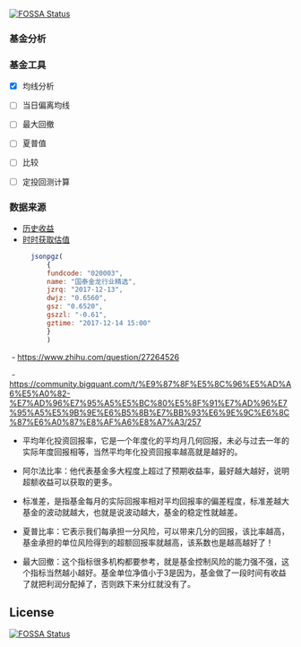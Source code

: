 [![FOSSA Status](https://app.fossa.io/api/projects/git%2Bgithub.com%2Fmaskleo%2Ffundtool.svg?type=shield)](https://app.fossa.io/projects/git%2Bgithub.com%2Fmaskleo%2Ffundtool?ref=badge_shield)

### 基金分析

### 基金工具
- [x] 均线分析
- [ ] 当日偏离均线
- [ ] 最大回撤
- [ ] 夏普值
- [ ] 比较
- [ ] 定投回测计算


### 数据来源

- [历史收益](http://fund.eastmoney.com/f10/F10DataApi.aspx?type=lsjz&code='+fundCode+'&page=1&per=10000&sdate='+_sdate+'&edate='+_edate+'&rt=0.01230440990261572')
- [时时获取估值](http://fundgz.1234567.com.cn/js/020003.js?rt=1513263470578)
  ```javascript
    jsonpgz(
        {
        fundcode: "020003",
        name: "国泰金龙行业精选",
        jzrq: "2017-12-13",
        dwjz: "0.6560",
        gsz: "0.6520",
        gszzl: "-0.61",
        gztime: "2017-12-14 15:00"
        }
        )
  ```
  
  
  - https://www.zhihu.com/question/27264526
  
  - https://community.bigquant.com/t/%E9%87%8F%E5%8C%96%E5%AD%A6%E5%A0%82-%E7%AD%96%E7%95%A5%E5%BC%80%E5%8F%91%E7%AD%96%E7%95%A5%E5%9B%9E%E6%B5%8B%E7%BB%93%E6%9E%9C%E6%8C%87%E6%A0%87%E8%AF%A6%E8%A7%A3/257
  
 - 平均年化投资回报率，它是一个年度化的平均月几何回报，未必与过去一年的实际年度回报相等，当然平均年化投资回报率越高就是越好的。
  
 - 阿尔法比率：他代表基金多大程度上超过了预期收益率，最好越大越好，说明超额收益可以获取的更多。
  
 - 标准差，是指基金每月的实际回报率相对平均回报率的偏差程度，标准差越大基金的波动就越大，也就是说波动越大，基金的稳定性就越差。
  
 - 夏普比率：它表示我们每承担一分风险，可以带来几分的回报，该比率越高，基金承担的单位风险得到的超额回报率就越高，该系数也是越高越好了！
  
 - 最大回撤：这个指标很多机构都要参考，就是基金控制风险的能力强不强，这个指标当然越小越好。基金单位净值小于3是因为，基金做了一段时间有收益了就把利润分配掉了，否则跌下来分红就没有了。


## License
[![FOSSA Status](https://app.fossa.io/api/projects/git%2Bgithub.com%2Fmaskleo%2Ffundtool.svg?type=large)](https://app.fossa.io/projects/git%2Bgithub.com%2Fmaskleo%2Ffundtool?ref=badge_large)